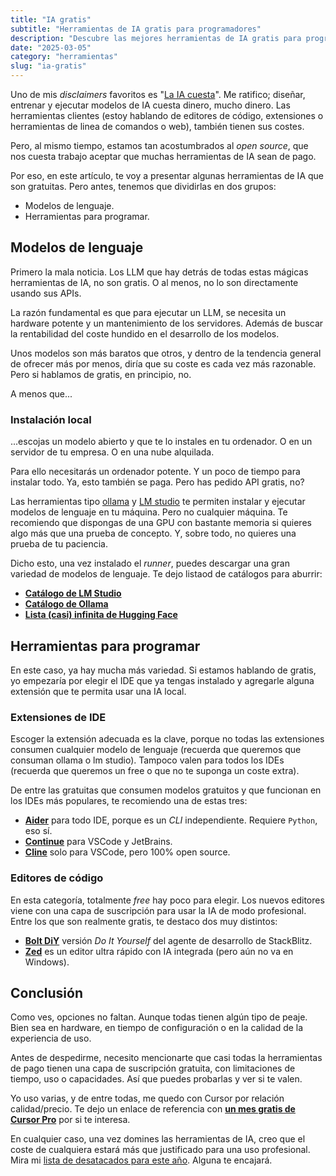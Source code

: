```yaml
---
title: "IA gratis"
subtitle: "Herramientas de IA gratis para programadores"
description: "Descubre las mejores herramientas de IA gratis para programadores. Desde modelos de lenguaje hasta editores de código, te mostramos las mejores opciones."
date: "2025-03-05"
category: "herramientas"
slug: "ia-gratis"
---
```


Uno de mis _disclaimers_ favoritos es "[La IA cuesta](https://youtube.com/shorts/X2rAy_aZdR0?feature=share)". Me ratifico; diseñar, entrenar y ejecutar modelos de IA cuesta dinero, mucho dinero. Las herramientas clientes (estoy hablando de editores de código, extensiones o herramientas de linea de comandos o web), también tienen sus costes.

Pero, al mismo tiempo, estamos tan acostumbrados al _open source_, que nos cuesta trabajo aceptar que muchas herramientas de IA sean de pago.

Por eso, en este artículo, te voy a presentar algunas herramientas de IA que son gratuitas. Pero antes, tenemos que dividirlas en dos grupos:

- Modelos de lenguaje.
- Herramientas para programar.

## Modelos de lenguaje

Primero la mala noticia. Los LLM que hay detrás de todas estas mágicas herramientas de IA, no son gratis. O al menos, no lo son directamente usando sus APIs.

La razón fundamental es que para ejecutar un LLM, se necesita un hardware potente y un mantenimiento de los servidores. Además de buscar la rentabilidad del coste hundido en el desarrollo de los modelos.

Unos modelos son más baratos que otros, y dentro de la tendencia general de ofrecer más por menos, diría que su coste es cada vez más razonable. Pero si hablamos de gratis, en principio, no.

A menos que...

### Instalación local

...escojas un modelo abierto y que te lo instales en tu ordenador. O en un servidor de tu empresa. O en una nube alquilada.

Para ello necesitarás un ordenador potente. Y un poco de tiempo para instalar todo. Ya, esto también se paga. Pero has pedido API gratis, no?

Las herramientas tipo [ollama](https://ollama.com/) y [LM studio](https://lmstudio.ai/) te permiten instalar y ejecutar modelos de lenguaje en tu máquina. Pero no cualquier máquina. Te recomiendo que dispongas de una GPU con bastante memoria si quieres algo más que una prueba de concepto. Y, sobre todo, no quieres una prueba de tu paciencia.

Dicho esto, una vez instalado el _runner_, puedes descargar una gran variedad de modelos de lenguaje. Te dejo listaod de catálogos para aburrir:


- [**Catálogo de LM Studio**](https://lmstudio.ai/models)
- [**Catálogo de Ollama**](https://ollama.com/search?c=tools)
- [**Lista (casi) infinita de Hugging Face**](https://huggingface.co/models)


## Herramientas para programar

En este caso, ya hay mucha más variedad. Si estamos hablando de gratis, yo empezaría por elegir el IDE que ya tengas instalado y agregarle alguna extensión que te permita usar una IA local.

### Extensiones de IDE

Escoger la extensión adecuada es la clave, porque no todas las extensiones consumen cualquier modelo de lenguaje (recuerda que queremos que consuman ollama o lm studio). Tampoco valen para todos los IDEs (recuerda que queremos un free o que no te suponga un coste extra). 

De entre las gratuitas que consumen modelos gratuitos y que funcionan en los IDEs más populares, te recomiendo una de estas tres:

- [**Aider**](https://www.aider.chat/) para todo IDE, porque es un _CLI_ independiente. Requiere `Python`, eso sí.
- [**Continue**](https://www.continue.dev/) para VSCode y JetBrains.
- [**Cline**](https://cline.bot/) solo para VSCode, pero 100% open source.

### Editores de código

En esta categoría, totalmente _free_ hay poco para elegir. Los nuevos editores viene con una capa de suscripción para usar la IA de modo profesional. Entre los que son realmente gratis, te destaco dos muy distintos:

- [**Bolt DiY**](https://stackblitz-labs.github.io/bolt.diy/) versión _Do It Yourself_ del agente de desarrollo de StackBlitz.
- [**Zed**](https://zed.dev/) es un editor ultra rápido con IA integrada (pero aún no va en Windows).

## Conclusión

Como ves, opciones no faltan. Aunque todas tienen algún tipo de peaje. Bien sea en hardware, en tiempo de configuración o en la calidad de la experiencia de uso.

Antes de despedirme, necesito mencionarte que casi todas la herramientas de pago tienen una capa de suscripción gratuita, con limitaciones de tiempo, uso o capacidades. Así que puedes probarlas y ver si te valen.

Yo uso varias, y de entre todas, me quedo con Cursor por relación calidad/precio. Te dejo un enlace de referencia con [**un mes gratis de Cursor Pro**](https://www.cursor.com/refer-a-friend?code=O0BFUQ51535604) por si te interesa.

En cualquier caso, una vez domines las herramientas de IA, creo que el coste de cualquiera estará más que justificado para una uso profesional. Mira mi [lista de desatacados para este año](https://aicode.academy/blog/es/el-top-5-del-25/). Alguna te encajará.






































